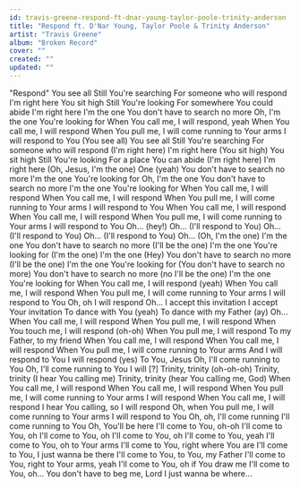 ```yaml
---
id: travis-greene-respond-ft-dnar-young-taylor-poole-trinity-anderson
title: "Respond ft. D'Nar Young, Taylor Poole & Trinity Anderson"
artist: "Travis Greene"
album: "Broken Record"
cover: ""
created: ""
updated: ""
---
```


"Respond"
You see all
Still You're searching
For someone who will respond
I'm right here
You sit high
Still You're looking
For somewhere You could abide
I'm right here
I'm the one
You don't have to search no more
Oh, I'm the one You're looking for
When You call me, I will respond, yeah
When You call me, I will respond
When You pull me, I will come running to Your arms
I will respond to You
(You see all)
You see all
Still You're searching
For someone who will respond
(I'm right here)
I'm right here
(You sit high)
You sit high
Still You're looking
For a place You can abide
(I'm right here)
I'm right here
(Oh, Jesus, I'm the one)
One (yeah)
You don't have to search no more
I'm the one You're looking for
Oh, I'm the one
You don't have to search no more
I'm the one You're looking for
When You call me, I will respond
When You call me, I will respond
When You pull me, I will come running to Your arms
I will respond to You
When You call me, I will respond
When You call me, I will respond
When You pull me, I will come running to Your arms
I will respond to You
Oh... (hey!)
Oh... (I'll respond to You)
Oh... (I'll respond to You)
Oh... (I'll respond to You)
Oh...
(Oh, I'm the one)
I'm the one
You don't have to search no more
(I'll be the one)
I'm the one You're looking for
(I'm the one)
I'm the one
(Hey) You don't have to search no more
(I'll be the one)
I'm the one You're looking for
(You don't have to search no more)
You don't have to search no more (no
I'll be the one)
I'm the one You're looking for
When You call me, I will respond (yeah)
When You call me, I will respond
When You pull me, I will come running to Your arms
I will respond to You
Oh, oh I will respond
Oh...
I accept this invitation
I accept Your invitation
To dance with You (yeah)
To dance with my Father (ay)
Oh...
When You call me, I will respond
When You pull me, I will respond
When You touch me, I will respond (oh-oh)
When You pull me, I will respond
To my Father, to my friend
When You call me, I will respond
When You call me, I will respond
When You pull me, I will come running to Your arms
And I will respond to You
I will respond (yes)
To You, Jesus
Oh, I'll come running to You
Oh, I'll come running to You
I will [?]
Trinity, trinity (oh-oh-oh)
Trinity, trinity (I hear You calling me)
Trinity, trinity (hear You calling me, God)
When You call me, I will respond
When You call me, I will respond
When You pull me, I will come running to Your arms
I will respond
When You call me, I will respond
I hear You calling, so I will respond
Oh, when You pull me, I will come running to Your arms
I will respond to You
Oh, oh, I'll come running
I'll come running to You
Oh, You'll be here
I'll come to You, oh-oh
I'll come to You, oh
I'll come to You, oh
I'll come to You, oh
I'll come to You, yeah
I'll come to You, oh to Your arms
I'll come to You, right where You are
I'll come to You, I just wanna be there
I'll come to You, to You, my Father
I'll come to You, right to Your arms, yeah
I'll come to You, oh if You draw me
I'll come to You, oh...
You don't have to beg me, Lord
I just wanna be where...